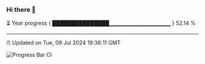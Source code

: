 ### Hi there 👋

⏳ Year progress { ███████████████▁▁▁▁▁▁▁▁▁▁▁▁▁▁▁ } 52.14 %

---

⏰ Updated on Tue, 09 Jul 2024 19:36:11 GMT

![Progress Bar CI](https://github.com/IshwaranRudhara/GIT-ACTION/workflows/Progress%20Bar%20CI/badge.svg)
